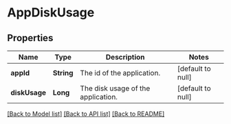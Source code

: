 # AppDiskUsage
## Properties

| Name | Type | Description | Notes |
|------------ | ------------- | ------------- | -------------|
| **appId** | **String** | The id of the application. | [default to null] |
| **diskUsage** | **Long** | The disk usage of the application. | [default to null] |

[[Back to Model list]](../README.md#documentation-for-models) [[Back to API list]](../README.md#documentation-for-api-endpoints) [[Back to README]](../README.md)

